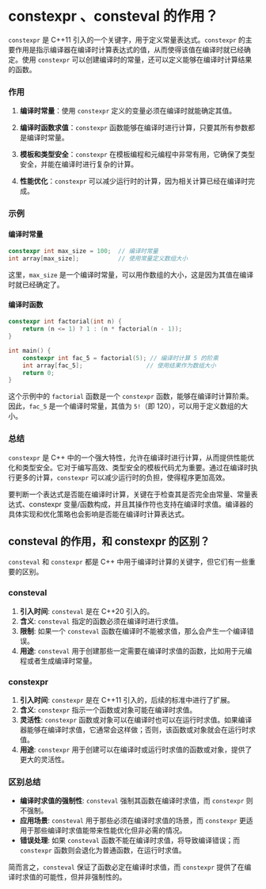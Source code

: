 # constexpr 、consteval 的作用？

`constexpr` 是 C++11 引入的一个关键字，用于定义常量表达式。`constexpr` 的主要作用是指示编译器在编译时计算表达式的值，从而使得该值在编译时就已经确定。使用 `constexpr` 可以创建编译时的常量，还可以定义能够在编译时计算结果的函数。

### 作用

1. **编译时常量**：使用 `constexpr` 定义的变量必须在编译时就能确定其值。

2. **编译时函数求值**：`constexpr` 函数能够在编译时进行计算，只要其所有参数都是编译时常量。

3. **模板和类型安全**：`constexpr` 在模板编程和元编程中非常有用，它确保了类型安全，并能在编译时进行复杂的计算。

4. **性能优化**：`constexpr` 可以减少运行时的计算，因为相关计算已经在编译时完成。

### 示例

#### 编译时常量

```cpp
constexpr int max_size = 100;  // 编译时常量
int array[max_size];           // 使用常量定义数组大小
```

这里，`max_size` 是一个编译时常量，可以用作数组的大小，这是因为其值在编译时就已经确定了。

#### 编译时函数

```cpp
constexpr int factorial(int n) {
    return (n <= 1) ? 1 : (n * factorial(n - 1));
}

int main() {
    constexpr int fac_5 = factorial(5); // 编译时计算 5 的阶乘
    int array[fac_5];                  // 使用结果作为数组大小
    return 0;
}
```

这个示例中的 `factorial` 函数是一个 `constexpr` 函数，能够在编译时计算阶乘。因此，`fac_5` 是一个编译时常量，其值为 `5!`（即 120），可以用于定义数组的大小。

### 总结

`constexpr` 是 C++ 中的一个强大特性，允许在编译时进行计算，从而提供性能优化和类型安全。它对于编写高效、类型安全的模板代码尤为重要。通过在编译时执行更多的计算，`constexpr` 可以减少运行时的负担，使得程序更加高效。

要判断一个表达式是否能在编译时计算，关键在于检查其是否完全由常量、常量表达式、constexpr 变量/函数构成，并且其操作符也支持在编译时求值。编译器的具体实现和优化策略也会影响是否能在编译时计算表达式。



## consteval 的作用，和 constexpr 的区别？

`consteval` 和 `constexpr` 都是 C++ 中用于编译时计算的关键字，但它们有一些重要的区别。

### consteval

1. **引入时间**: `consteval` 是在 C++20 引入的。
2. **含义**: `consteval` 指定的函数必须在编译时进行求值。
3. **限制**: 如果一个 `consteval` 函数在编译时不能被求值，那么会产生一个编译错误。
4. **用途**: `consteval` 用于创建那些一定需要在编译时求值的函数，比如用于元编程或者生成编译时常量。

### constexpr

1. **引入时间**: `constexpr` 是在 C++11 引入的，后续的标准中进行了扩展。
2. **含义**: `constexpr` 指示一个函数或对象可能在编译时求值。
3. **灵活性**: `constexpr` 函数或对象可以在编译时也可以在运行时求值。如果编译器能够在编译时求值，它通常会这样做；否则，该函数或对象就会在运行时求值。
4. **用途**: `constexpr` 用于创建可以在编译时或运行时求值的函数或对象，提供了更大的灵活性。

### 区别总结

- **编译时求值的强制性**: `consteval` 强制其函数在编译时求值，而 `constexpr` 则不强制。
- **应用场景**: `consteval` 用于那些必须在编译时求值的场景，而 `constexpr` 更适用于那些编译时求值能带来性能优化但非必需的情况。
- **错误处理**: 如果 `consteval` 函数不能在编译时求值，将导致编译错误；而 `constexpr` 函数则会退化为普通函数，在运行时求值。

简而言之，`consteval` 保证了函数必定在编译时求值，而 `constexpr` 提供了在编译时求值的可能性，但并非强制性的。